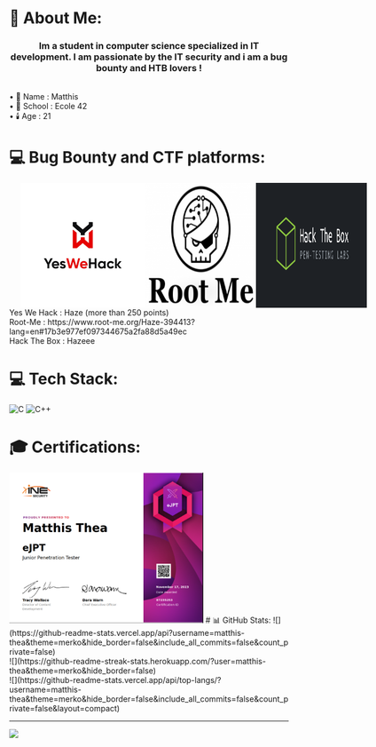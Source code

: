 # 💫 About Me:
<h3 align="center">Im a student in computer science specialized in IT development. I am passionate by the IT security and i am a bug bounty and HTB lovers !</h3><br>
• 🧑 Name : Matthis<br>
• 🏫 School : Ecole 42<br>
• 🕯️ Age : 21

# 💻 Bug Bounty and CTF platforms:
<div style="display:flex">
<img style="width:200; margin-left:20px" alt="YesWeHack" src="https://github.com/matthis-thea/matthis-thea/blob/main/pictures/yeswehack.png">
<img width="200" alt="RootMe" src="https://github.com/matthis-thea/matthis-thea/blob/main/pictures/root-me.png">
<img width="200" alt="HackTheBox" src="https://github.com/matthis-thea/matthis-thea/blob/main/pictures/Hack-The-Box-logo.png">
</div>
Yes We Hack : Haze (more than 250 points)<br>
Root-Me : https://www.root-me.org/Haze-394413?lang=en#17b3e977ef097344675a2fa88d5a49ec<br>
Hack The Box : Hazeee<br>

# 💻 Tech Stack:
![C](https://img.shields.io/badge/c-%2300599C.svg?style=for-the-badge&logo=c&logoColor=white) ![C++](https://img.shields.io/badge/c++-%2300599C.svg?style=for-the-badge&logo=c%2B%2B&logoColor=white)
# 🎓 Certifications:
<img width="350" alt="EJPTV2" src="https://github.com/matthis-thea/matthis-thea/blob/main/pictures/EJPTV2.png">
# 📊 GitHub Stats:
![](https://github-readme-stats.vercel.app/api?username=matthis-thea&theme=merko&hide_border=false&include_all_commits=false&count_private=false)<br/>
![](https://github-readme-streak-stats.herokuapp.com/?user=matthis-thea&theme=merko&hide_border=false)<br/>
![](https://github-readme-stats.vercel.app/api/top-langs/?username=matthis-thea&theme=merko&hide_border=false&include_all_commits=false&count_private=false&layout=compact)

---
[![](https://visitcount.itsvg.in/api?id=matthis-thea&icon=0&color=0)](https://visitcount.itsvg.in)
